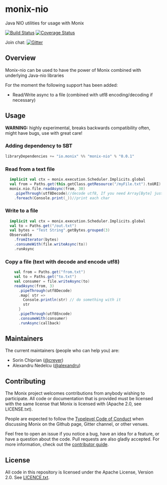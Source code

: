 # monix-nio

Java NIO utilities for usage with Monix

[![Build Status](https://travis-ci.org/monix/monix-nio.svg?branch=master)](https://travis-ci.org/monix/monix-nio)
[![Coverage Status](https://codecov.io/gh/monix/monix-nio/coverage.svg?branch=master)](https://codecov.io/gh/monix/monix-nio?branch=master)


Join chat:
[![Gitter](https://badges.gitter.im/Join%20Chat.svg)](https://gitter.im/monix/monix?utm_source=badge&utm_medium=badge&utm_campaign=pr-badge&utm_content=badge)

## Overview

Monix-nio can be used to have the power of Monix combined 
with underlying Java-nio libraries

For the moment the following support has been added:

- Read/Write async to a file (combined with utf8 encoding/decoding if necessary)

## Usage

**WARNING:** highly experimental, breaks backwards compatibility often, 
might have bugs, use with great care!

### Adding dependency to SBT

```scala
libraryDependencies += "io.monix" %% "monix-nio" % "0.0.1"
```

### Read from a text file

```scala
  implicit val ctx = monix.execution.Scheduler.Implicits.global
  val from = Paths.get(this.getClass.getResource("/myFile.txt").toURI)
  monix.nio.file.readAsync(from, 30)
    .pipeThrough(utf8Decode)//decode utf8, If you need Array[Byte] just skip the decoding
    .foreach(Console.print(_))//print each char
```

### Write to a file

```scala
  implicit val ctx = monix.execution.Scheduler.Implicits.global
  val to = Paths.get("/out.txt")
  val bytes = "Test String".getBytes.grouped(3)
  Observable
    .fromIterator(bytes)
    .consumeWith(file.writeAsync(to))
    .runAsync
```

### Copy a file (text with decode and encode utf8)

```scala
    val from = Paths.get("from.txt")
    val to = Paths.get("to.txt")
    val consumer = file.writeAsync(to)
    readAsync(from, 3)
      .pipeThrough(utf8Decode)
      .map{ str =>
        Console.println(str) // do something with it
        str
      }
      .pipeThrough(utf8Encode)
      .consumeWith(consumer)
      .runAsync(callback)
```

## Maintainers

The current maintainers (people who can help you) are:

- Sorin Chiprian ([@creyer](https://github.com/creyer))
- Alexandru Nedelcu ([@alexandru](https://github.com/alexandru))

## Contributing

The Monix project welcomes contributions from anybody wishing to
participate.  All code or documentation that is provided must be
licensed with the same license that Monix is licensed with (Apache
2.0, see LICENSE.txt).

People are expected to follow the
[Typelevel Code of Conduct](http://typelevel.org/conduct.html) when
discussing Monix on the Github page, Gitter channel, or other venues.

Feel free to open an issue if you notice a bug, have an idea for a
feature, or have a question about the code. Pull requests are also
gladly accepted. For more information, check out the
[contributor guide](CONTRIBUTING.md).

## License

All code in this repository is licensed under the Apache License,
Version 2.0.  See [LICENCE.txt](./LICENSE.txt).

